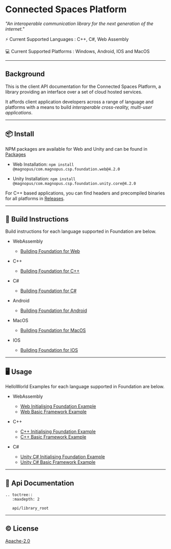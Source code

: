 # Connected Spaces Platform

_"An interoperable communication library for the next generation of the internet."_

⚡️ Current Supported Languages : C++, C#, Web Assembly

💻 Current Supported Platforms : Windows, Android, IOS and MacOS

****

## Background
This is the client API documentation for the Connected Spaces Platform, a library providing an interface over a set of cloud hosted services.

It affords client application developers across a range of language and platforms with a means to build *interoperable cross-reality, multi-user applications*.

****

## 📦 Install
NPM packages are available for Web and Unity and can be found in [Packages](https://github.com/orgs/magnopus-opensource/packages?repo_name=csp-foundation)

- Web Installation:  `npm install @magnopus/com.magnopus.csp.foundation.web@4.2.0`

- Unity Installation: `npm install @magnopus/com.magnopus.csp.foundation.unity.core@4.2.0`

For C++ based applications, you can find headers and precompiled binaries for all platforms in [Releases](https://github.com/magnopus-opensource/csp-foundation/releases).

****

## 🔨 Build Instructions
Build instructions for each language supported in Foundation are below.

- WebAssembly 
    - [Building Foundation for Web](https://github.com/magnopus-opensource/csp-foundation/wiki/Building-Foundation-for-Web)
- C++
    - [Building Foundation for C++](https://github.com/magnopus-opensource/csp-foundation/wiki/Building-Foundation-for-CPP)

- C#
    - [Building Foundation for C#](https://github.com/magnopus-opensource/csp-foundation/wiki/Building-Foundation-for-CSharp)

- Android
    - [Building Foundation for Android](https://github.com/magnopus-opensource/csp-foundation/wiki/Building-Foundation-for-Android)

- MacOS
    - [Building Foundation for MacOS](https://github.com/magnopus-opensource/csp-foundation/wiki/Building-Foundation-for-MacOS)

- IOS
    - [Building Foundation for IOS](https://github.com/magnopus-opensource/csp-foundation/wiki/Building-Foundation-for-IOS)

****
## 🖥️ Usage
HelloWorld Examples for each language supported in Foundation are below.

- WebAssembly 
    - [Web Initialising Foundation Example](https://github.com/magnopus-opensource/csp-foundation/tree/main/Examples/Initialising%20Foundation/Web)
    - [Web Basic Framework Example](https://github.com/magnopus-opensource/csp-foundation/tree/main/Examples/Basic%20Framework/Web)
- C++
    - [C++ Initialising Foundation Example](https://github.com/magnopus-opensource/csp-foundation/tree/main/Examples/Initialising%20Foundation/CPlusPlus/InitialisingFoundation)
    - [C++ Basic Framework Example](https://github.com/magnopus-opensource/csp-foundation/tree/main/Examples/Basic%20Framework/CPlusPlus/BasicFramework)

- C#
    - [Unity C# Initialising Foundation Example](https://github.com/magnopus-opensource/csp-foundation/tree/main/Examples/Initialising%20Foundation/CSharp/Foundation-Unity-Example)
    - [Unity C# Basic Framework Example](https://github.com/magnopus-opensource/csp-foundation/tree/main/Examples/Basic%20Framework/CSharp/Foundation-Unity-Example)
  
****
 ## 📖 Api Documentation
```eval_rst
.. toctree::
   :maxdepth: 2

   api/library_root
```

****
 ## ©️ License

 [Apache-2.0](https://github.com/magnopus-opensource/csp-foundation/blob/main/LICENSE)